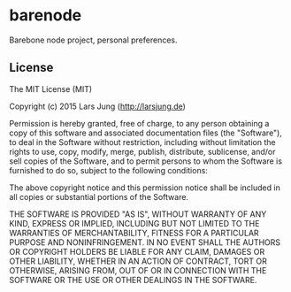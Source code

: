 # barenode

<!--
[![license][license-img]][github] [![web][web-img]][web] [![github][github-img]][github] [![npm][npm-img]][npm]  
[![version][npm-v-img]][npm] [![downloads][npm-dm-img]][npm] [![dependencies status][gemnasium-img]][gemnasium] [![build status][travis-img]][travis]
-->

Barebone node project, personal preferences.


## License
The MIT License (MIT)

Copyright (c) 2015 Lars Jung (http://larsjung.de)

Permission is hereby granted, free of charge, to any person obtaining a copy
of this software and associated documentation files (the "Software"), to deal
in the Software without restriction, including without limitation the rights
to use, copy, modify, merge, publish, distribute, sublicense, and/or sell
copies of the Software, and to permit persons to whom the Software is
furnished to do so, subject to the following conditions:

The above copyright notice and this permission notice shall be included in
all copies or substantial portions of the Software.

THE SOFTWARE IS PROVIDED "AS IS", WITHOUT WARRANTY OF ANY KIND, EXPRESS OR
IMPLIED, INCLUDING BUT NOT LIMITED TO THE WARRANTIES OF MERCHANTABILITY,
FITNESS FOR A PARTICULAR PURPOSE AND NONINFRINGEMENT. IN NO EVENT SHALL THE
AUTHORS OR COPYRIGHT HOLDERS BE LIABLE FOR ANY CLAIM, DAMAGES OR OTHER
LIABILITY, WHETHER IN AN ACTION OF CONTRACT, TORT OR OTHERWISE, ARISING FROM,
OUT OF OR IN CONNECTION WITH THE SOFTWARE OR THE USE OR OTHER DEALINGS IN
THE SOFTWARE.


[web]: http://larsjung.de/barenode/
[github]: https://github.com/lrsjng/barenode
[npm]: https://www.npmjs.org/package/@lrsjng/barenode
[gemnasium]: https://gemnasium.com/lrsjng/barenode
[travis]: https://travis-ci.org/lrsjng/barenode

[license-img]: https://img.shields.io/badge/license-MIT-a0a060.svg?style=flat-square
[web-img]: https://img.shields.io/badge/web-larsjung.de/barenode-a0a060.svg?style=flat-square
[github-img]: https://img.shields.io/badge/github-lrsjng/barenode-a0a060.svg?style=flat-square
[npm-img]: https://img.shields.io/badge/npm-@lrsjng/barenode-a0a060.svg?style=flat-square

[npm-v-img]: https://img.shields.io/npm/v/@lrsjng/barenode.svg?style=flat-square
[npm-dm-img]: https://img.shields.io/npm/dm/@lrsjng/barenode.svg?style=flat-square
[gemnasium-img]: https://img.shields.io/gemnasium/lrsjng/barenode.svg?style=flat-square
[travis-img]: https://img.shields.io/travis/lrsjng/barenode.svg?style=flat-square
